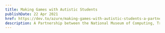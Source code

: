 ```yaml
---
title: Making Games with Autistic Students
publishDate: 22 Apr 2021
href: https://dev.to/azure/making-games-with-autistic-students-a-partnership-between-the-national-museum-of-computing-track-org-and-azure-advocates-3c1e
description: A Partnership between the National Museum of Computing, Track.org, and Azure Advocates
---  
```

